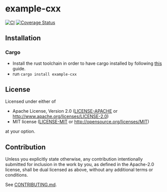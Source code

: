 # example-cxx

[![CI](https://github.com/x-pt/example-cxx/workflows/CI/badge.svg)](https://github.com/x-pt/example-cxx/actions)
[![Coverage Status](https://coveralls.io/repos/github/x-pt/example-cxx/badge.svg?branch=main)](https://coveralls.io/github/x-pt/example-cxx?branch=main)

## Installation

### Cargo

* Install the rust toolchain in order to have cargo installed by following
  [this](https://www.rust-lang.org/tools/install) guide.
* run `cargo install example-cxx`

## License

Licensed under either of

 * Apache License, Version 2.0
   ([LICENSE-APACHE](LICENSE-APACHE) or http://www.apache.org/licenses/LICENSE-2.0)
 * MIT license
   ([LICENSE-MIT](LICENSE-MIT) or http://opensource.org/licenses/MIT)

at your option.

## Contribution

Unless you explicitly state otherwise, any contribution intentionally submitted
for inclusion in the work by you, as defined in the Apache-2.0 license, shall be
dual licensed as above, without any additional terms or conditions.

See [CONTRIBUTING.md](CONTRIBUTING.md).
